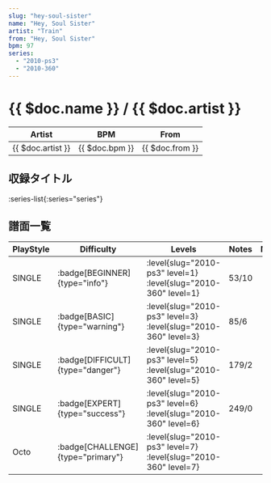 ```yaml
---
slug: "hey-soul-sister"
name: "Hey, Soul Sister"
artist: "Train"
from: "Hey, Soul Sister"
bpm: 97
series:
  - "2010-ps3"
  - "2010-360"
---
```


# {{ $doc.name }} / {{ $doc.artist }}

|Artist|BPM|From|
|------|---|----|
|{{ $doc.artist }}|{{ $doc.bpm }}|{{ $doc.from }}|

## 収録タイトル

:series-list{:series="series"}

## 譜面一覧

|PlayStyle|Difficulty|Levels|Notes|Movie|
|---------|----------|------|-----|-----|
|SINGLE| :badge[BEGINNER]{type="info"}|<div class="field is-grouped is-grouped-multiline"> :level{slug="2010-ps3" level=1} :level{slug="2010-360" level=1}</div>|53/10||
|SINGLE| :badge[BASIC]{type="warning"}|<div class="field is-grouped is-grouped-multiline"> :level{slug="2010-ps3" level=3} :level{slug="2010-360" level=3}</div>|85/6||
|SINGLE| :badge[DIFFICULT]{type="danger"}|<div class="field is-grouped is-grouped-multiline"> :level{slug="2010-ps3" level=5} :level{slug="2010-360" level=5}</div>|179/2||
|SINGLE| :badge[EXPERT]{type="success"}|<div class="field is-grouped is-grouped-multiline"> :level{slug="2010-ps3" level=6} :level{slug="2010-360" level=6}</div>|249/0||
|Octo| :badge[CHALLENGE]{type="primary"}|<div class="field is-grouped is-grouped-multiline"> :level{slug="2010-ps3" level=7} :level{slug="2010-360" level=7}</div>|||
